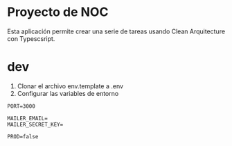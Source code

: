 # Proyecto de NOC

Esta aplicación permite crear una serie de tareas usando Clean Arquitecture con Typescsript.

# dev
1. Clonar el archivo env.template a .env
2. Configurar las variables de entorno

```
PORT=3000

MAILER_EMAIL=
MAILER_SECRET_KEY=

PROD=false
```


